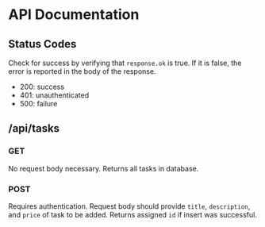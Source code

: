 # API Documentation

## Status Codes

Check for success by verifying that `response.ok` is true.
If it is false, the error is reported in the body of the response.

- 200: success
- 401: unauthenticated
- 500: failure

## /api/tasks

### GET

No request body necessary. Returns all tasks in database.

### POST

Requires authentication.
Request body should provide `title`, `description`, and `price` of task to be added. Returns assigned `id` if insert was successful.
